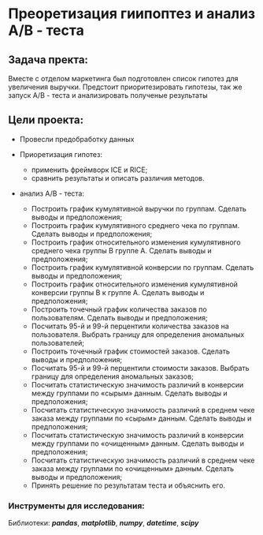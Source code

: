 # Преоретизация гиипоптез и анализ A/B - теста

## Задача пректа:

Вместе с отделом маркетинга был подготовлен список гипотез для увеличения выручки. Предстоит приоритезировать гипотезы, так же запуск A/B - теста и анализировать полученые результаты

## Цели проекта:

- Провесли предобработку данных

- Приоретизация гипотез:

  - применить фреймворк ICE и RICE;
  - сравнить результаты и описать различия методов.

- анализ A/B - теста: 
  - Построить график кумулятивной выручки по группам. Сделать выводы и предположения;
  - Построить график кумулятивного среднего чека по группам. Сделать выводы и предположения;
  - Построить график относительного изменения кумулятивного среднего чека группы B группе A. Сделать выводы и предположения;
  - Построить график кумулятивной конверсии по группам. Сделать выводы и предположения;
  - Построить график относительного изменения кумулятивной конверсии группы B к группе A. Сделать выводы и предположения;
  - Построить точечный график количества заказов по пользователям. Сделать выводы и предположения;
  - Посчитать 95-й и 99-й перцентили количества заказов на пользователя. Выбрать границу для определения аномальных пользователей;
  - Построить точечный график стоимостей заказов. Сделать выводы и предположения;
  - Посчитать 95-й и 99-й перцентили стоимости заказов. Выбрать границу для определения аномальных заказов;
  - Посчитать статистическую значимость различий в конверсии между группами по «сырым» данным. Сделать выводы и предположения;
  - Посчитать статистическую значимость различий в среднем чеке заказа между группами по «сырым» данным. Сделать выводы и предположения;
  - Посчитать статистическую значимость различий в конверсии между группами по «очищенным» данным. Сделать выводы и предположения;
  - Посчитать статистическую значимость различий в среднем чеке заказа между группами по «очищенным» данным. Сделать выводы и предположения;
  - Принять решение по результатам теста и объяснить его.

### Инструменты для исследования:

Библиотеки: ***pandas***, ***matplotlib***, ***numpy***,  ***datetime***, ***scipy***